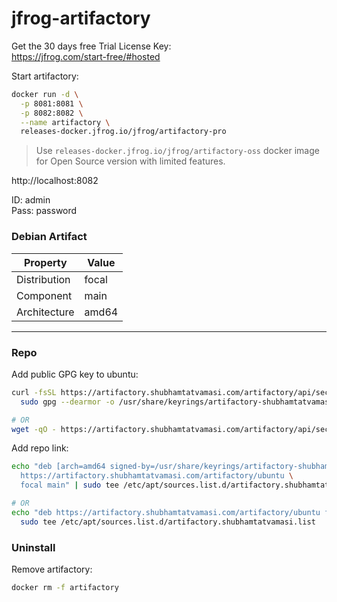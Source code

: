 # jfrog-artifactory

Get the 30 days free Trial License Key: \
https://jfrog.com/start-free/#hosted

Start artifactory:
```bash
docker run -d \
  -p 8081:8081 \
  -p 8082:8082 \
  --name artifactory \
  releases-docker.jfrog.io/jfrog/artifactory-pro
```
>  Use `releases-docker.jfrog.io/jfrog/artifactory-oss` docker image for Open Source version with limited features.

http://localhost:8082

ID: admin \
Pass: password

### Debian Artifact

Property | Value
---|---
Distribution | focal
Component | main
Architecture | amd64

---

### Repo

Add public GPG key to ubuntu:
```bash
curl -fsSL https://artifactory.shubhamtatvamasi.com/artifactory/api/security/keypair/rsa/public | \
  sudo gpg --dearmor -o /usr/share/keyrings/artifactory-shubhamtatvamasi-keyring.gpg

# OR
wget -qO - https://artifactory.shubhamtatvamasi.com/artifactory/api/security/keypair/rsa/public | sudo apt-key add -
```

Add repo link:
```bash
echo "deb [arch=amd64 signed-by=/usr/share/keyrings/artifactory-shubhamtatvamasi-keyring.gpg] \
  https://artifactory.shubhamtatvamasi.com/artifactory/ubuntu \
  focal main" | sudo tee /etc/apt/sources.list.d/artifactory.shubhamtatvamasi.list > /dev/null

# OR
echo "deb https://artifactory.shubhamtatvamasi.com/artifactory/ubuntu focal main" | \
  sudo tee /etc/apt/sources.list.d/artifactory.shubhamtatvamasi.list
```


### Uninstall

Remove artifactory:
```bash
docker rm -f artifactory
```
